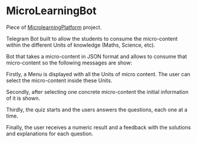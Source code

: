 # MicroLearningBot
Piece of [MicrolearningPlatform](https://github.com/InaoLatu/MicroLearningPlatform) project.

Telegram Bot built to allow the students to consume the micro-content within the different Units of knowledge (Maths, Science, etc).

Bot that takes a micro-content in JSON format and allows to consume that micro-content so the following messages are show:

Firstly, a Menu is displayed with all the Units of micro content. The user can select the micro-content inside these Units.

Secondly, after selecting one concrete micro-content the initial information of it is shown.

Thirdly, the quiz starts and the users answers the questions, each one at a time. 

Finally, the user receives a numeric result and a feedback with the solutions and explanations for each question.
